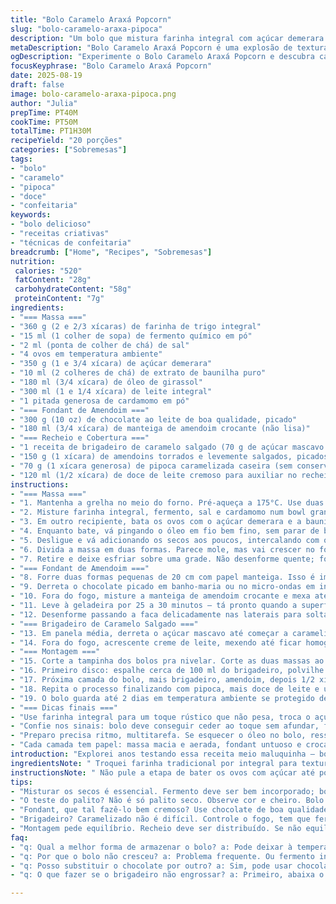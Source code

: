 ```yaml
---
title: "Bolo Caramelo Araxá Popcorn"
slug: "bolo-caramelo-araxa-pipoca"
description: "Um bolo que mistura farinha integral com açúcar demerara pra dar profundidade, junto com um fondant de pasta de amendoim crocante coberto por um toque de brigadeiro de caramelo salgado e popcorn artesanal caramelizado. Texturas que se chocam e sabores que queimam na memória. Ideal pra quem já testou muita receita e sabe que não dá pra pular etapas, nem inventar moda no fermento. Essa versão inclui um toque inesperado de cardamomo na massa, que entra sutil, deixando o resultado menos enjoativo, e usa manteiga de amendoim crocante para o fondant, trocando o tradicional alisado."
metaDescription: "Bolo Caramelo Araxá Popcorn é uma explosão de texturas e sabores. Perfeito pra quem adora receitas caprichadas e com toque brasileiro."
ogDescription: "Experimente o Bolo Caramelo Araxá Popcorn e descubra camadas de sabor com brigadeiro de caramelo salgado e pipoca crocante."
focusKeyphrase: "Bolo Caramelo Araxá Popcorn"
date: 2025-08-19
draft: false
image: bolo-caramelo-araxa-pipoca.png
author: "Julia"
prepTime: PT40M
cookTime: PT50M
totalTime: PT1H30M
recipeYield: "20 porções"
categories: ["Sobremesas"]
tags:
- "bolo"
- "caramelo"
- "pipoca"
- "doce"
- "confeitaria"
keywords:
- "bolo delicioso"
- "receitas criativas"
- "técnicas de confeitaria"
breadcrumb: ["Home", "Recipes", "Sobremesas"]
nutrition: 
 calories: "520"
 fatContent: "28g"
 carbohydrateContent: "58g"
 proteinContent: "7g"
ingredients:
- "=== Massa ==="
- "360 g (2 e 2/3 xícaras) de farinha de trigo integral"
- "15 ml (1 colher de sopa) de fermento químico em pó"
- "2 ml (ponta de colher de chá) de sal"
- "4 ovos em temperatura ambiente"
- "350 g (1 e 3/4 xícara) de açúcar demerara"
- "10 ml (2 colheres de chá) de extrato de baunilha puro"
- "180 ml (3/4 xícara) de óleo de girassol"
- "300 ml (1 e 1/4 xícara) de leite integral"
- "1 pitada generosa de cardamomo em pó"
- "=== Fondant de Amendoim ==="
- "300 g (10 oz) de chocolate ao leite de boa qualidade, picado"
- "180 ml (3/4 xícara) de manteiga de amendoim crocante (não lisa)"
- "=== Recheio e Cobertura ==="
- "1 receita de brigadeiro de caramelo salgado (70 g de açúcar mascavo queimado, 200 ml de creme de leite fresco, 30 g de manteiga sem sal, 1 pitada de flor de sal)"
- "150 g (1 xícara) de amendoins torrados e levemente salgados, picados grosseiramente"
- "70 g (1 xícara generosa) de pipoca caramelizada caseira (sem conservantes)"
- "120 ml (1/2 xícara) de doce de leite cremoso para auxiliar no recheio"
instructions:
- "=== Massa ==="
- "1. Mantenha a grelha no meio do forno. Pré-aqueça a 175°C. Use duas formas de 20 cm de diâmetro com fundo removível: unte direto com manteiga e polvilhe farinha de trigo integral (para evitar trabalho no papel)."
- "2. Misture farinha integral, fermento, sal e cardamomo num bowl grande — reserve isso, tá? Pro processo ficar fluido."
- "3. Em outro recipiente, bata os ovos com o açúcar demerara e a baunilha por cerca de 8 a 9 minutos com batedeira em velocidade média até a mistura ficar clara e bem aerada. Se seguir o tempo rígido de receita, pode passar. Sinta o corpo, que fica mais espesso, e a mudança na cor é o sinal."
- "4. Enquanto bate, vá pingando o óleo em fio bem fino, sem parar de bater para emulsificar. Isso evita que o bolo fique pesado."
- "5. Desligue e vá adicionando os secos aos poucos, intercalando com o leite. Faz tipo camadas: um pouco de farinha, um pouco de leite. Misture em velocidade baixa pra não perder aridade — pode usar espátula, mas misture bem rápido pra poupar tempo e não bater demais."
- "6. Divida a massa em duas formas. Parece mole, mas vai crescer no forno. Dê uns golpes rápidos na bancada para sair bolhas gigantes. Leve ao forno por cerca de 50 minutos. Faça teste do palito no 45º minuto para não passar do ponto. Sair limpo nem sempre significa ligar o forno se bateu no tempo já — o visual e cheiro dizem muito."
- "7. Retire e deixe esfriar sobre uma grade. Não desenforme quente; forma fria fecha e gruda o bolo."
- "=== Fondant de Amendoim ==="
- "8. Forre duas formas pequenas de 20 cm com papel manteiga. Isso é importante pra desmoldar perfeito."
- "9. Derreta o chocolate picado em banho-maria ou no micro-ondas em intervalos de 30 segundos, mexendo sempre no meio para não queimar. O segredo é o calor ambiente não subir muito nem chocolate endurecer rápido demais."
- "10. Fora do fogo, misture a manteiga de amendoim crocante e mexa até a mistura ficar homogênea, com pedacinhos. Distribua nas formas, alisando com uma espátula."
- "11. Leve à geladeira por 25 a 30 minutos — tá pronto quando a superfície perde o brilho e ao cortar, não gruda na faca. Não deixe congelar, senão perde textura para o bolo."
- "12. Desenforme passando a faca delicadamente nas laterais para soltar, depois vire com cuidado. Guarde em geladeira até a montagem."
- "=== Brigadeiro de Caramelo Salgado ==="
- "13. Em panela média, derreta o açúcar mascavo até começar a caramelizar. Sem mexer demais, deixe ferver pra chegar num tom âmbar forte; cuidado para não queimar."
- "14. Fora do fogo, acrescente creme de leite, mexendo até ficar homogêneo. Volte a panela ao fogo baixo, mexa até engrossar em ponto de brigadeiro mole. Junte manteiga e flor de sal. Deixe esfriar."
- "=== Montagem ==="
- "15. Corte a tampinha dos bolos pra nivelar. Corte as duas massas ao meio, formando quatro fatias no total."
- "16. Primeiro disco: espalhe cerca de 100 ml do brigadeiro, polvilhe 1/4 xícara de amendoim. Coloque um disco do fondant de amendoim, apertando levemente para não quebrar."
- "17. Próxima camada do bolo, mais brigadeiro, amendoim, depois 1/2 xícara de pipoca caramelizada. Regue com metade do doce de leite para amarrar os ingredientes, evita que pipoca caia tudo."
- "18. Repita o processo finalizando com pipoca, mais doce de leite e um fio a mais de brigadeiro para fechar o visual fudido — isso evita que a pipoca fique seca no topo durante armazenamento."
- "19. O bolo guarda até 2 dias em temperatura ambiente se protegido de insetos e sol. Se fizer pra depois, deixe coberto, e se quiser conservar mais tempo, refrigere, mas retire 1 hora antes de servir para perder o frio da manteiga de amendoim."
- "=== Dicas finais ==="
- "Use farinha integral para um toque rústico que não pesa, troca o açúcar branco por demerara pra caramelizar melhor. O cardamomo é meu truque pra equilibrar o doce, fica menos enjoativo. Se não tiver manteiga de amendoim crocante, vai de lisa, mas perde textura. Pipoca industrializada pesada estraga a crocância; prefira caseira feita no fogão. Brigadeiro de caramelo salgado dá aquele 'up' que quebra o tradicional. Evite usar fermento demais ou bolo seca fácil."
- "Confie nos sinais: bolo deve conseguir ceder ao toque sem afundar, fondant consistente sem quebrar nem grudar. Brigadeiro deve ficar uniforme, brilhante, quase pegajoso. Pipoca nunca cozinhar junto, deixa pra montar."
- "Preparo precisa ritmo, multitarefa. Se esquecer o óleo no bolo, resseca tudo. Se chocolate queima, mistura amarga, perde graça."
- "Cada camada tem papel: massa macia e aerada, fondant untuoso e crocante, brigadeiro cremoso e doce salgado e pipoca com estalo que explode na boca. Misturar tudo isso, misturar errado, desanda fácil. Aprendi na raça e cachoeira de bolos queimados."
introduction: "Explorei anos testando essa receita meio maluquinha — bolo com farinhas integrais e açúcar não tão refinado, porque enjoa menos e deixa resultado com sabor de casa. Não é pra amador que quer receita rápida, porque cada ingrediente tem função sensorial e estrutural. A massa, com toque de cardamomo e bolo feita em formas niveladas, garante base aerada e firme. O fondant de amendoim crocante é um detalhe que dá mordida, uma surpresa. A montagem final, com o brigadeiro de caramelo salgado e pipoca feita na hora, traz crocância, um contraste que só quem cozinha entende a beleza. O sabor lembra festa de aniversário, clima de infância com toque gourmet. Fica de olho na textura da massa, não vire refém do relógio. Vale demais a pena passar um tempo pra acertar os pontos."
ingredientsNote: " Troquei farinha tradicional por integral para textura rústica e sabor mais profundo, o açúcar branco virou demerara por causa do toque caramelizado. Substitui a baunilha por extrato puro que é o que uso aqui; cardamomo entrou como toque pessoal, pouco, para cortar doçura excessiva e dar afinação. Na cobertura, a manteiga de amendoim crocante é opção que facilita e traz textura, no lugar do mais comum alisado. Pipoca caseira é melhor sempre, muitas marcas comerciais têm excesso de conservantes ou sódio. Brigadeiro de caramelo salgado é versão adaptada do tradicional pra dar uma quebrada na doçura, uso açúcar mascavo porque proporciona sabor mais complexo, e o toque de flor de sal traz contraste inesperado. Usar leite integral ajuda na estrutura e maciez do bolo, mas supri-lo por leite vegetal não mata receita, só deixa peculiar."
instructionsNote: " Não pule a etapa de bater os ovos com açúcar até ponto fita: é onde o bolo ganha volume e leveza, se bater demais perde-se a aeração, se bater pouco, bolo fica denso. Adicionar o óleo em fio mantém a emulsão e conserva a textura leve. Fermento deve estar bem misturado aos secos para crescer uniformemente e não formar bolotas desagradáveis. Preparar o fondant com cuidado evita chocolate queimado e manteiga de amendoim com pedaços preserva o diferencial de crocância. Teste do palito deve ser visual e táctil, não só palito seco. Brigadeiro de caramelo exige controle do fogo; açúcar queima rápido e se amargasse, estraga. Montagem pede atenção para distribuir pipoca e amendoim para ter equilíbrio, regar com doce de leite deixa tudo unido. Guardar o bolo na temperatura ideal evita o amolecimento precoce ou endurecimento dos ingredientes, principalmente o fondant."
tips:
- "Misturar os secos é essencial. Fermento deve ser bem incorporado; bolotas não são boas. Cardamomo, dá um toque rústico e sabor único. Use medidor de precisão; é fácil errar. Substitua o açúcar por mel ou adoçante, mas considere mudanças na umidade da massa. Bake fresh ingredients, sempre."
- "O teste do palito? Não é só palito seco. Observe cor e cheiro. Bolo deve ceder ao toque; se afunda e volta, tá pronto. Tente também bater os ovos por tempo certo. Resultado fica claro, bem aerado. Bolo denso é desafio. Se adicionar óleo devagar, a textura mantém."
- "Fondant, que tal fazê-lo bem cremoso? Use chocolate de boa qualidade. Se queimar? Tem que derreter de novo. Corte devagar, para não quebrar. Sorriso vai com chocolate. Se precisar de crocância, escolha amendoim fresco, sabor robusto, não deve perder textura. Nem pense em pipoca industrializada."
- "Brigadeiro? Caramelizado não é difícil. Controle o fogo, tem que fervilhar em ponto certo. Amargo não quer. Use creme de leite fresco, importante pra textura. Não sobrecarregue com muito açúcar. Se der errado, vai de novo. É prática e controle. Cuidado com excesso de calor; mudar fogo pode salvar."
- "Montagem pede equilíbrio. Recheio deve ser distribuído. Se não equilibrar camadas, bolo desanda. Doce de leite em cada fatia mantém umidade. Pipoca? Sempre caseira. E a textura? Vital. Guarda todo sabor. Nosso amigo brigadeiro, ele sabe. Bolo sempre deve respirar, mantém frescor."
faq:
- "q: Qual a melhor forma de armazenar o bolo? a: Pode deixar à temperatura ambiente, mas sempre coberto. Faço assim, evita ressecamento. Se for frio, refrigerar. Mas, lembre-se, tirar do frio uma hora antes de servir. O sabor só melhora."
- "q: Por que o bolo não cresceu? a: Problema frequente. Ou fermento inativo ou mistura não rolou. Verifique a data do fermento. O tempo de batida dos ovos influencia; tudo que não aerou tá pesado. Ponto da massa é crucial. Se sente denso, tá errado."
- "q: Posso substituir o chocolate por outro? a: Sim, pode usar chocolate meio amargo. Mas saiba, muda o sabor bem. E se não tiver manteiga de amendoim crocante? Olha, use a lisa, mas sai diferente. A crocância é o diferencial, coloca textura."
- "q: O que fazer se o brigadeiro não engrossar? a: Primeiro, abaixa o fogo e continua mexendo. Se não funcionar, tente cozinhar um pouco mais. Se ficou líquido demais, adicione mais açúcar. Ajustes são sempre possíveis; não é o fim do bolo!"

---
```

